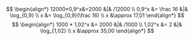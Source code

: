 $$
\begin{align*}
	12000*0,9^x&=2000 &|& /12000 \\
	0,9^x &= \frac 16 &|& \log_{0,9} \\
	x &= \log_{0,9}(\frac 16) \\
	x &\approx 17,01
\end{align*}
$$
$$
\begin{align*}
	1000 * 1,02^x &= 2000 &|& /1000 \\
	1,02^x &= 2    &|& \log_{1,02} \\
	x &\approx 35,00
\end{align*}
$$